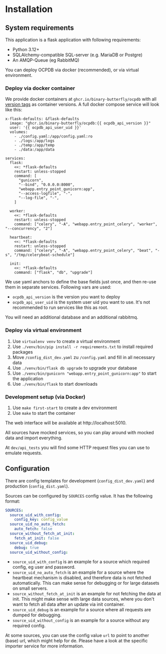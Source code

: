 # Installation

## System requirements

This application is a flask application with following requirements:
* Python 3.12+
* SQLAlchemy-compatible SQL-server (e.g. MariaDB or Postgre)
* An AMQP-Queue (eg RabbitMQ)

You can deploy OCPDB via docker (recommended), or via virtual environment.

### Deploy via docker container

We provide docker containers at `ghcr.io/binary-butterfly/ocpdb` with all
[version tags](https://github.com/binary-butterfly/ocpdb/tags) as container versions. A full docker compose service
will look like this:

```
x-flask-defaults: &flask-defaults
  image: "ghcr.io/binary-butterfly/ocpdb:{{ ocpdb_api_version }}"
  user: '{{ ocpdb_api_user_uid }}'
  volumes:
    - ./config.yaml:/app/config.yaml:ro
    - ./logs:/app/logs
    - ./temp:/app/temp
    - ./data:/app/data

services:
  flask:
    <<: *flask-defaults
    restart: unless-stopped
    command: [
      "gunicorn",
      "--bind", "0.0.0.0:8000",
      "webapp.entry_point_gunicorn:app",
      "--access-logfile", "-",
      "--log-file", "-",
    ]

  worker:
    <<: *flask-defaults
    restart: unless-stopped
    command: ["celery", "-A", "webapp.entry_point_celery", "worker", "--concurrency", "2"]

  heartbeat:
    <<: *flask-defaults
    restart: unless-stopped
    command: ["celery", "-A", "webapp.entry_point_celery", "beat", "-s", "/tmp/celerybeat-schedule"]

  init:
    <<: *flask-defaults
    command: ["flask", "db", "upgrade"]

```

We use yaml anchors to define the base fields just once, and then re-use them in separate services. Following vars are
used:

* `ocpdb_api_version` is the version you want to deploy
* `ocpdb_api_user_uid` is the system user uid you want to use. It's not recommended to run services like this as root.

You will need an additional database and an additional rabbitmq.


### Deploy via virtual environment

1) Use `virtualenv venv` to create a virtual environment
2) Use `./venv/bin/pip install -r requirements.txt` to install required packages
3) Move `/config_dist_dev.yaml` zu `/config.yaml` and fill in all necessary data
4) Use `./venv/bin/flask db upgrade` to upgrade your database
5) Use `./venv/bin/gunicorn "webapp.entry_point_gunicorn:app"` to start the application
6) Use `./venv/bin/flask` to start downloads


### Development setup (via Docker)

1) Use `make first-start` to create a dev environment
2) Use `make` to start the container

The web interface will be available at http://localhost:5010.

All sources have mocked services, so you can play around with mocked data and import everything.

At `dev/api_tests` you will find some HTTP request files you can use to emulate requests.


## Configuration

There are config templates for development (`config_dist_dev.yaml`) and production (`config_dist.yaml`).

Sources can be configured by `SOURCES` config value. It has the following format:

```yaml
SOURCES:
  source_uid_with_config:
    config_key: config_value
  source_uid_no_auto_fetch:
    auto_fetch: false
  source_without_fetch_at_init:
    fetch_at_init: false
  source_uid_debug:
    debug: true
  source_uid_without_config:
```

* `source_uid_with_config` is an example for a source which required config, eg user and password.
* `source_uid_no_auto_fetch` is an example for a source where the heartbeat mechanism is disabled, and therefore data
  is not fetched automatically. This can make sense for debugging or for large datasets on small servers.
* `source_without_fetch_at_init` is an example for not fetching the data at init. This might make sense with large
  data sources, where you don't want to fetch all data after an update via init container.
* `source_uid_debug` is an example for a source where all requests are dumped for debugging.
* `source_uid_without_config` is an example for a source without any required config.

At some sources, you can use the config value `url` to point to another (base) url, which might help for de. Please
have a look at the specific importer service for more information.
